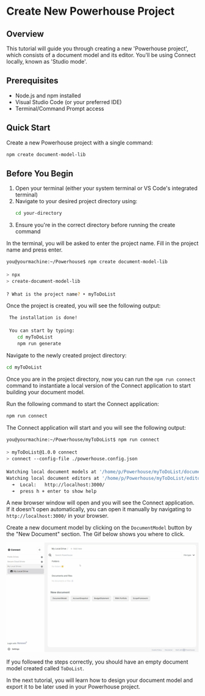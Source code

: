 
# Create New Powerhouse Project

## Overview
This tutorial will guide you through creating a new 'Powerhouse project', which consists of a document model and its editor. You'll be using Connect locally, known as 'Studio mode'.

## Prerequisites
- Node.js and npm installed
- Visual Studio Code (or your preferred IDE)
- Terminal/Command Prompt access

## Quick Start
Create a new Powerhouse project with a single command:
```bash
npm create document-model-lib
```

## Before You Begin
1. Open your terminal (either your system terminal or VS Code's integrated terminal)
2. Navigate to your desired project directory using:
   ```bash
   cd your-directory
   ```
3. Ensure you're in the correct directory before running the create command


In the terminal, you will be asked to enter the project name. Fill in the project name and press enter.

```bash
you@yourmachine:~/Powerhouse$ npm create document-model-lib

> npx
> create-document-model-lib

? What is the project name? ‣ myToDoList
```	

Once the project is created, you will see the following output:

```bash
 The installation is done!

 You can start by typing:
    cd myToDoList
    npm run generate
```

Navigate to the newly created project directory:

```bash
cd myToDoList
```

Once you are in the project directory, now you can run the `npm run connect` command to instantiate a local version of the Connect application to start building your document model.

Run the following command to start the Connect application:

```bash
npm run connect
```

The Connect application will start and you will see the following output:

```bash
you@yourmachine:~/Powerhouse/myToDoList$ npm run connect

> myToDoList@1.0.0 connect
> connect --config-file ./powerhouse.config.json

Watching local document models at '/home/p/Powerhouse/myToDoList/document-models'...
Watching local document editors at '/home/p/Powerhouse/myToDoList/editors'...
  ➜  Local:   http://localhost:3000/
  ➜  press h + enter to show help
```

A new browser window will open and you will see the Connect application. If it doesn't open automatically, you can open it manually by navigating to `http://localhost:3000/` in your browser.

Create a new document model by clicking on the `DocumentModel` button by the "New Document" section. The Gif below shows you where to click.

![Create New Document Model](./images/connectApp.gif)

If you followed the steps correctly, you should have an empty document model created called `ToDoList`.

In the next tutorial, you will learn how to design your document model and export it to be later used in your Powerhouse project.
